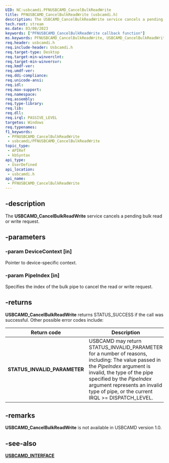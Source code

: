 ```yaml
---
UID: NC:usbcamdi.PFNUSBCAMD_CancelBulkReadWrite
title: PFNUSBCAMD_CancelBulkReadWrite (usbcamdi.h)
description: The USBCAMD_CancelBulkReadWrite service cancels a pending bulk read or write request.
tech.root: stream
ms.date: 03/08/2023
keywords: ["PFNUSBCAMD_CancelBulkReadWrite callback function"]
ms.keywords: PFNUSBCAMD_CancelBulkReadWrite, USBCAMD_CancelBulkReadWrite, USBCAMD_CancelBulkReadWrite routine [Streaming Media Devices], stream.usbcamd_cancelbulkreadwrite, usbcamdi/USBCAMD_CancelBulkReadWrite, usbcmdpr_ba242b77-cda6-4b16-a7a1-297701108cd8.xml
req.header: usbcamdi.h
req.include-header: Usbcamdi.h
req.target-type: Desktop
req.target-min-winverclnt: 
req.target-min-winversvr: 
req.kmdf-ver: 
req.umdf-ver: 
req.ddi-compliance: 
req.unicode-ansi: 
req.idl: 
req.max-support: 
req.namespace: 
req.assembly: 
req.type-library: 
req.lib: 
req.dll: 
req.irql: PASSIVE_LEVEL
targetos: Windows
req.typenames: 
f1_keywords:
 - PFNUSBCAMD_CancelBulkReadWrite
 - usbcamdi/PFNUSBCAMD_CancelBulkReadWrite
topic_type:
 - APIRef
 - kbSyntax
api_type:
 - UserDefined
api_location:
 - usbcamdi.h
api_name:
 - PFNUSBCAMD_CancelBulkReadWrite
---
```


## -description

The **USBCAMD_CancelBulkReadWrite** service cancels a pending bulk read or write request.

## -parameters

### -param DeviceContext [in]

Pointer to device-specific context.

### -param PipeIndex [in]

Specifies the index of the bulk pipe to cancel the read or write request.

## -returns

**USBCAMD_CancelBulkReadWrite** returns STATUS_SUCCESS if the call was successful. Other possible error codes include:

| Return code | Description |
|---|---|
| **STATUS_INVALID_PARAMETER** | USBCAMD may return STATUS_INVALID_PARAMETER for a number of reasons, including: The value passed in the *PipeIndex* argument is invalid, the type of the pipe specified by the *PipeIndex* argument represents an invalid type of pipe, or the current IRQL \>= DISPATCH_LEVEL. |

## -remarks

**USBCAMD_CancelBulkReadWrite** is not available in USBCAMD version 1.0.

## -see-also

[**USBCAMD_INTERFACE**](./ns-usbcamdi-usbcamd_interface.md)
